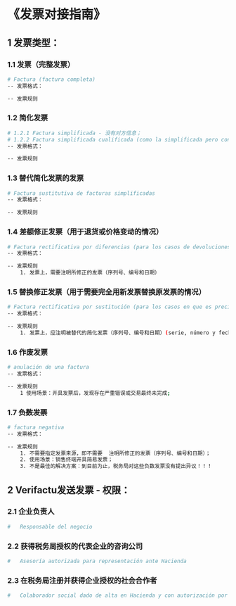 # 《发票对接指南》

## 1 发票类型：

### 1.1 发票（完整发票）

```bash
# Factura (factura completa)
-- 发票格式：

-- 发票规则

```

### 1.2 简化发票

```bash
# 1.2.1 Factura simplificada - 没有对方信息；
# 1.2.2 Factura simplificada cualificada (como la simplificada pero con datos de destinatario) - 包含对方信息；
-- 发票格式：

-- 发票规则

```

### 1.3 替代简化发票的发票

```bash
# Factura sustitutiva de facturas simplificadas
-- 发票格式：

-- 发票规则

```

### 1.4 差额修正发票（用于退货或价格变动的情况）

```bash
# Factura rectificativa por diferencias (para los casos de devoluciones o cambios de precios)
-- 发票格式：

-- 发票规则
	1. 发票上，需要注明所修正的发票（序列号、编号和日期）

```

### 1.5 替换修正发票（用于需要完全用新发票替换原发票的情况）

```bash
# Factura rectificativa por sustitución (para los casos en que es preciso sustituir completamente la factura por otra nueva)
-- 发票格式：

-- 发票规则
	1. 发票上，应注明被替代的简化发票（序列号、编号和日期）(serie, número y fecha)

```

### 1.6 作废发票

```bash
# anulación de una factura
-- 发票格式：

-- 发票规则
	1 使用场景：开具发票后，发现存在严重错误或交易最终未完成;
```

### 1.7 ~~负数发票~~

```bash
# factura negativa
-- 发票格式：

-- 发票规则
	1. 不需要指定发票来源，即不需要  注明所修正的发票（序列号、编号和日期）；
	2. 使用场景：销售终端开具简易发票；
	3. 不是最佳的解决方案：到目前为止，税务局对这些负数发票没有提出异议！！！

```

## 2 Verifactu发送发票 - 权限：

### 	2.1	企业负责人

```bash
#	Responsable del negocio

```

### 	2.2	获得税务局授权的代表企业的咨询公司

```bash
#	Asesoría autorizada para representación ante Hacienda

```

### 	2.3 	在税务局注册并获得企业授权的社会合作者

```bash
#	Colaborador social dado de alta en Hacienda y con autorización por parte del negocio

```





